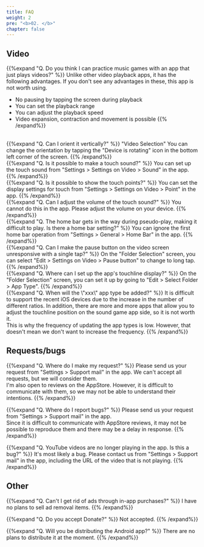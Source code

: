 ```yaml
---
title: FAQ
weight: 2
pre: "<b>02. </b>"
chapter: false
---
```


## Video

<!-- Q. 動画再生するだけのアプリで音/リズムゲームの練習になるのでしょうか？ -->
{{%expand "Q. Do you think I can practice music games with an app that just plays videos?" %}}
Unlike other video playback apps, it has the following advantages. If you don't see any advantages in these, this app is not worth using.
- No pausing by tapping the screen during playback
- You can set the playback range
- You can adjust the playback speed
- Video expansion, contraction and movement is possible
{{% /expand%}}
<br>
<!-- Q. 縦向きにする事は出来ますか？ -->
{{%expand "Q. Can I orient it vertically?" %}}
"Video Selection" You can change the orientation by tapping the "Device is rotating" icon in the bottom left corner of the screen.
{{% /expand%}}
<br>
<!-- Q. タッチ音を鳴らす事は出来ますか？ -->
{{%expand "Q. Is it possible to make a touch sound?" %}}
You can set up the touch sound from "Settings > Settings on Video > Sound" in the app.
{{% /expand%}}
<br>
<!-- Q. タッチ箇所を表示する事は出来ますか？ -->
{{%expand "Q. Is it possible to show the touch points?" %}}
You can set the display settings for touch from "Settings > Settings on Video > Point" in the app.
{{% /expand%}}
<br>
<!-- Q. 効果音の音量調整は行なえますか？ -->
{{%expand "Q. Can I adjust the volume of the touch sound?" %}}
You cannot do this in the app. Please adjust the volume on your device.
{{% /expand%}}
<br>
<!-- Q. 疑似プレイ中にホームバーが邪魔でプレイし難いです。ホームバー設定は無いですか？ -->
{{%expand "Q. The home bar gets in the way during pseudo-play, making it difficult to play. Is there a home bar setting?" %}}
You can ignore the first home bar operation from "Settings > General > Home Bar" in the app.
{{% /expand%}}
<br>
<!-- Q. 動画画面の一時停止ボタンをシングルタップで反応しなく出来ますか？ -->
{{%expand "Q. Can I make the pause button on the video screen unresponsive with a single tap?" %}}
On the "Folder Selection" screen, you can select "Edit > Settings on Video > Pause button" to change to long tap.
{{% /expand%}}
<br>
<!-- Q. アプリの判定ライン表示の設定は何処から行えますか？ -->
{{%expand "Q. Where can I set up the app's touchline display?" %}}
On the "Folder Selection" screen, you can set it up by going to "Edit > Select Folder > App Type".
{{% /expand%}}
<br>
<!-- Q. ◯◯のアプリ種類はいつ増えますか？ -->
{{%expand "Q. When will the \"xxx\" app type be added?" %}}
It is difficult to support the recent iOS devices due to the increase in the number of different ratios. In addition, there are more and more apps that allow you to adjust the touchline position on the sound game app side, so it is not worth it.<br>This is why the frequency of updating the app types is low. However, that doesn't mean we don't want to increase the frequency.
{{% /expand%}}

## Requests/bugs

<!-- Q. 要望は何処からすればいいですか？ -->
{{%expand "Q. Where do I make my request?" %}}
Please send us your request from "Settings > Support mail" in the app. We can't accept all requests, but we will consider them.<br>I'm also open to reviews on the AppStore. However, it is difficult to communicate with them, so we may not be able to understand their intentions.
{{% /expand%}}
<br>
<!-- Q. バグは何処から報告すればいいですか？ -->
{{%expand "Q. Where do I report bugs?" %}}
Please send us your request from "Settings > Support mail" in the app.<br>Since it is difficult to communicate with AppStore reviews, it may not be possible to reproduce them and there may be a delay in response.
{{% /expand%}}
<br>
<!-- Q. YouTubeの動画がアプリ内で再生されなくなりました。これはバグですか？ -->
{{%expand "Q. YouTube videos are no longer playing in the app. Is this a bug?" %}}
It's most likely a bug. Please contact us from "Settings > Support mail" in the app, including the URL of the video that is not playing.
{{% /expand%}}

## Other

<!-- Q. 広告はアプリ内課金で消せませんか？ -->
{{%expand "Q. Can't I get rid of ads through in-app purchases?" %}}
I have no plans to sell ad removal items.
{{% /expand%}}
<br>
<!-- Q. Donateは受け付けていますか？ -->
{{%expand "Q. Do you accept Donate?" %}}
Not accepted.
{{% /expand%}}
<br>
<!-- Q. Androidアプリは配信しないのですか？ -->
{{%expand "Q. Will you be distributing the Android app?" %}}
There are no plans to distribute it at the moment.
{{% /expand%}}